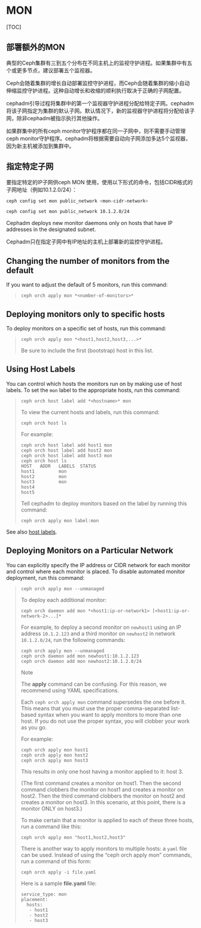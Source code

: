 # MON

[TOC]

## 部署额外的MON

典型的Ceph集群有三到五个分布在不同主机上的监视守护进程。如果集群中有五个或更多节点，建议部署五个监视器。

Ceph会随着集群的增长自动部署监控守护进程，而Ceph会随着集群的缩小自动伸缩监控守护进程。这种自动增长和收缩的顺利执行取决于正确的子网配置。

cephadm引导过程将集群中的第一个监视器守护进程分配给特定子网。cephadm将该子网指定为集群的默认子网。默认情况下，新的监视器守护进程将分配给该子网，除非cephadm被指示执行其他操作。

如果群集中的所有ceph monitor守护程序都在同一子网中，则不需要手动管理ceph monitor守护程序。cephadm将根据需要自动向子网添加多达5个监视器，因为新主机被添加到集群中。

## 指定特定子网

要指定特定的IP子网供ceph MON 使用，使用以下形式的命令，包括CIDR格式的子网地址（例如10.1.2.0/24）：

```bash
ceph config set mon public_network <mon-cidr-network>

ceph config set mon public_network 10.1.2.0/24
```

Cephadm deploys new monitor daemons only on hosts that have IP addresses in the designated subnet.

Cephadm只在指定子网中有IP地址的主机上部署新的监控守护进程。

## Changing the number of monitors from the default

If you want to adjust the default of 5 monitors, run this command:

> ```
> ceph orch apply mon *<number-of-monitors>*
> ```

## Deploying monitors only to specific hosts

To deploy monitors on a specific set of hosts, run this command:

> ```
> ceph orch apply mon *<host1,host2,host3,...>*
> ```
>
> Be sure to include the first (bootstrap) host in this list.

## Using Host Labels

You can control which hosts the monitors run on by making use of host labels. To set the `mon` label to the appropriate hosts, run this command:

> ```
> ceph orch host label add *<hostname>* mon
> ```
>
> To view the current hosts and labels, run this command:
>
> ```
> ceph orch host ls
> ```
>
> For example:
>
> ```
> ceph orch host label add host1 mon
> ceph orch host label add host2 mon
> ceph orch host label add host3 mon
> ceph orch host ls
> HOST   ADDR   LABELS  STATUS
> host1         mon
> host2         mon
> host3         mon
> host4
> host5
> ```
>
> Tell cephadm to deploy monitors based on the label by running this command:
>
> ```
> ceph orch apply mon label:mon
> ```

See also [host labels](https://docs.ceph.com/en/latest/cephadm/host-management/#orchestrator-host-labels).

## Deploying Monitors on a Particular Network

You can explicitly specify the IP address or CIDR network for each monitor and control where each monitor is placed.  To disable automated monitor deployment, run this command:

> ```
> ceph orch apply mon --unmanaged
> ```
>
> To deploy each additional monitor:
>
> ```
> ceph orch daemon add mon *<host1:ip-or-network1> [<host1:ip-or-network-2>...]*
> ```
>
> For example, to deploy a second monitor on `newhost1` using an IP address `10.1.2.123` and a third monitor on `newhost2` in network `10.1.2.0/24`, run the following commands:
>
> ```
> ceph orch apply mon --unmanaged
> ceph orch daemon add mon newhost1:10.1.2.123
> ceph orch daemon add mon newhost2:10.1.2.0/24
> ```
>
> Note
>
> The **apply** command can be confusing. For this reason, we recommend using YAML specifications.
>
> Each `ceph orch apply mon` command supersedes the one before it. This means that you must use the proper comma-separated list-based syntax when you want to apply monitors to more than one host. If you do not use the proper syntax, you will clobber your work as you go.
>
> For example:
>
> ```
> ceph orch apply mon host1
> ceph orch apply mon host2
> ceph orch apply mon host3
> ```
>
> This results in only one host having a monitor applied to it: host 3.
>
> (The first command creates a monitor on host1. Then the second command clobbers the monitor on host1 and creates a monitor on host2. Then the third command clobbers the monitor on host2 and creates a monitor on host3. In this scenario, at this point, there is a monitor ONLY on host3.)
>
> To make certain that a monitor is applied to each of these three hosts, run a command like this:
>
> ```
> ceph orch apply mon "host1,host2,host3"
> ```
>
> There is another way to apply monitors to multiple hosts: a `yaml` file can be used. Instead of using the “ceph orch apply mon” commands, run a command of this form:
>
> ```
> ceph orch apply -i file.yaml
> ```
>
> Here is a sample **file.yaml** file:
>
> ```
> service_type: mon
> placement:
>   hosts:
>    - host1
>    - host2
>    - host3
> ```